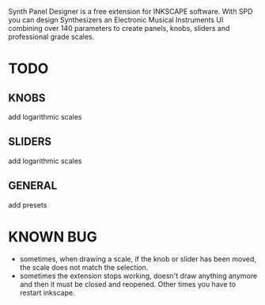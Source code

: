 Synth Panel Designer is a free extension for INKSCAPE software. With SPD you can design Synthesizers an Electronic Musical Instruments UI combining over 140 parameters to create panels, knobs, sliders and professional grade scales.


# TODO
## KNOBS
add logarithmic scales

## SLIDERS
 add logarithmic scales

## GENERAL
add presets

# KNOWN BUG
* sometimes, when drawing a scale, if the knob or slider has been moved, the scale does not match the selection.
* sometimes the extension stops working, doesn't draw anything anymore and then it must be closed and reopened. Other times you have to restart inkscape.

